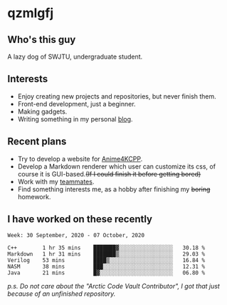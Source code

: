 # qzmlgfj

## Who's this guy

A lazy dog of SWJTU, undergraduate student.

## Interests

* Enjoy creating new projects and repositories, but never finish them.
* Front-end development, just a beginner.
* Making gadgets.
* Writing something in my personal [blog](https://qzmlgfj.ml/blog).

## Recent plans

* Try to develop a website for [Anime4KCPP](https://github.com/TianZerL/Anime4KCPP).
* Develop a Markdown renderer which user can customize its css, of course it is GUI-based.~~(If I could finish  it before getting bored)~~
* Work with my [teammates](https://github.com/SWJTU-Lazy-Dogs).
* Find something interests me, as a hobby after finishing my ~~boring~~ homework.

## I have worked on these recently

<!--START_SECTION:waka-->
```text
Week: 30 September, 2020 - 07 October, 2020

C++        1 hr 35 mins    ███████▓░░░░░░░░░░░░░░░░░   30.18 % 
Markdown   1 hr 31 mins    ███████▒░░░░░░░░░░░░░░░░░   29.03 % 
Verilog    53 mins         ████▒░░░░░░░░░░░░░░░░░░░░   16.84 % 
NASM       38 mins         ███░░░░░░░░░░░░░░░░░░░░░░   12.31 % 
Java       21 mins         █▓░░░░░░░░░░░░░░░░░░░░░░░   06.80 % 
```
<!--END_SECTION:waka-->

*p.s.  Do not care about the "Arctic Code Vault Contributor", I got that just because of an unfinished repository.*

<!--
**qzmlgfj/qzmlgfj** is a ✨ _special_ ✨ repository because its `README.md` (this file) appears on your GitHub profile.

Here are some ideas to get you started:

- 🔭 I’m currently working on ...
- 🌱 I’m currently learning ...
- 👯 I’m looking to collaborate on ...
- 🤔 I’m looking for help with ...
- 💬 Ask me about ...
- 📫 How to reach me: ...
- 😄 Pronouns: ...
- ⚡ Fun fact: ...
-->
